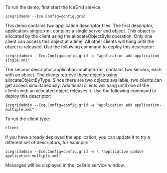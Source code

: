 To run the demo, first start the IceGrid service:

```
icegridnode --Ice.Config=config.grid
```

This demo contains two application descriptor files. The first
descriptor, application-single.xml, contains a single server and
object. This object is allocated by the client using the
allocateObjectById operation. Only one client can access this object
at a time. All other clients will hang until the object is released.
Use the following command to deploy this descriptor:

```
icegridadmin --Ice.Config=config.grid -e "application add application-single.xml"
```

The second descriptor, application-multiple.xml, contains two servers,
each with an object. The clients retrieve these objects using
allocateObjectByType. Since there are two objects available, two
clients can get access simultaneously. Additional clients will hang
until one of the clients with an allocated object releases it. Use the
following command to deploy this descriptor:

```
icegridadmin --Ice.Config=config.grid -e "application add application-multiple.xml"
```

To run the client type:

```
client
```

If you have already deployed the application, you can update it to try
a different set of descriptors, for example:

```
icegridadmin --Ice.Config=config.grid -e \ "application update application-multiple.xml"
```

Messages will be displayed in the IceGrid service window.
